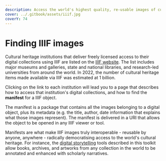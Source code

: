 ```yaml
---
description: Access the world's highest quality, re-usable images of cultural heritage
cover: ../.gitbook/assets/iiif.jpg
coverY: 74
---
```


# Finding IIIF images

Cultural heritage institutions that deliver freely licensed access to their digital collections using IIIF are listed on the [IIIF website](https://iiif.io/guides/finding\_resources/). The list includes major museums and galleries, state and national libraries, and research-led universities from around the world. In 2022, the number of cultural heritage items made available via IIIF was estimated at 1 billion.

Clicking on the link to each institution will lead you to a page that describes how to access that institution's digital collections, and how to find the **manifest** for a IIIF object.&#x20;

The manifest is a package that contains all the images belonging to a digital object, plus its metadata (e.g. the title, author, date information that explains what those images represent). The manifest is delivered in a URI that allows the object to be opened in any IIIF viewer or tool.

Manifests are what make IIIF images truly interoperable - reusable by anyone, anywhere - radically democratising access to the world's cultural heritage. For instance, the [digital storytelling](../digital-storytelling/) tools described in this toolkit allow books, archives, and artworks from any collection in the world to be annotated and enhanced with scholarly narratives.
